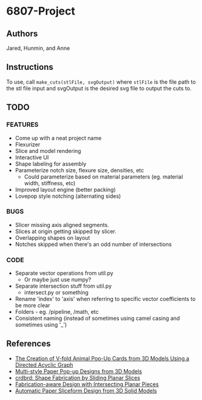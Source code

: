 # 6807-Project
## Authors
Jared, Hunmin, and Anne

## Instructions
To use, call `make_cuts(stlFile, svgOutput)` where `stlFile` is the file path to the stl file input and svgOutput is the desired svg file to output the cuts to.

## TODO
### FEATURES
* Come up with a neat project name
* Flexurizer
* Slice and model rendering
* Interactive UI
* Shape labeling for assembly
* Parameterize notch size, flexure size, densities, etc
	* Could parameterize based on material parameters (eg. material width, stiffness, etc)
* Improved layout engine (better packing)
* Lovepop style notching (alternating sides)

### BUGS
* Slicer missing axis aligned segments.
* Slices at origin getting skipped by slicer.
* Overlapping shapes on layout
* Notches skipped when there's an odd number of intersections

### CODE
* Separate vector operations from util.py
	* Or maybe just use numpy?
* Separate intersection stuff from util.py
	* intersect.py or something
* Rename 'index' to 'axis' when referring to specific vector coefficients to be more clear
* Folders - eg. /pipeline, /math, etc
* Consistent naming (instead of sometimes using camel casing and sometimes using '_')

## References
* [The Creation of V-fold Animal Pop-Up Cards from 3D Models Using a Directed Acyclic Graph](http://link.springer.com/chapter/10.1007%2F978-3-642-35473-1_47)
* [Multi-style Paper Pop-up Designs from 3D Models
](https://www.comp.nus.edu.sg/~lowkl/publications/multistyle_popup_eg2014.pdf)
* [crdbrd: Shape Fabrication by Sliding Planar Slices
](http://cybertron.cg.tu-berlin.de/kristian/files/crdbrd.pdf)
* [Fabrication-aware Design with Intersecting Planar Pieces
](http://lgg.epfl.ch/publications/2013/PlanarPieces/paper.pdf)
* [Automatic Paper Sliceform Design
from 3D Solid Models](https://www.comp.nus.edu.sg/~lowkl/publications/sliceform_tvcg2013_lowres.pdf)